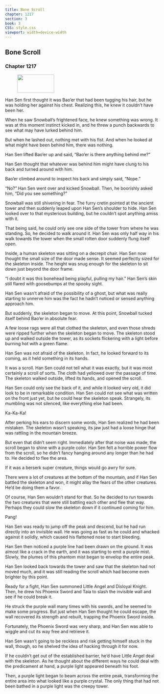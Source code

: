 ```yaml
---
title: Bone Scroll
chapter: 1217
section: 3
book: 3
CSS: style.css
viewport: width=device-width
---
```


## Bone Scroll

### Chapter 1217

<figure>
	<img src="../Images/gem.gif" alt="" id="gem" width="120" height="60" />
</figure>

Han Sen first thought it was Bao’er that had been tugging his hair, but he was holding her against his chest. Realizing this, he knew it couldn’t have been her.

When he saw Snowball’s frightened face, he knew something was wrong. It was at this moment instinct kicked in, and he threw a punch backwards to see what may have lurked behind him.

But when he lashed out, nothing met with his fist. And when he looked at what might have been behind him, there was nothing.

Han Sen lifted Bao’er up and said, “Bao’er is there anything behind me?”

Han Sen thought that whatever was behind him might have clung to his back and turned around with him.

Bao’er climbed around to inspect his back and simply said, “Nope.”

“No?” Han Sen went over and kicked Snowball. Then, he boorishly asked him, “Did you see something?”

Snowball was still shivering in fear. The furry cretin pointed at the ancient tower and then suddenly leaped upon Han Sen’s shoulder to hide. Han Sen looked over to that mysterious building, but he couldn’t spot anything amiss with it.

That being said, he could only see one side of the tower from where he was standing. So, he decided to walk around it. Han Sen was only half way in his walk towards the tower when the small rotten door suddenly flung itself open.

Inside, a human skeleton was sitting on a decrepit chair. Han Sen now thought the small size of the door made sense. It seemed perfectly sized for the skeleton inside. The height was snug enough for the skeleton to sit down just beyond the door frame.

“I doubt it was this bonehead being playful, pulling my hair.” Han Sen’s skin still flared with goosebumps at the spooky sight.

Han Sen wasn’t afraid of the possibility of a ghost, but what was really starting to unnerve him was the fact he hadn’t noticed or sensed anything approach him.

But suddenly, the skeleton began to move. At this point, Snowball tucked itself behind Bao’er in absolute fear.

A few loose rags were all that clothed the skeleton, and even those shreds were ripped further when the skeleton began to move. The skeleton stood up and walked outside the tower, as its sockets flickering with a light before burning hot with a green flame.

Han Sen was not afraid of the skeleton. In fact, he looked forward to its coming, as it held something in its hands.

It was a scroll. Han Sen could not tell what it was exactly, but it was most certainly a scroll of sorts. The cloth had yellowed over the passage of time. The skeleton walked outside, lifted its hands, and opened the scroll.

Han Sen could only see the back of it, and while it looked very old, it did look to be in remarkable condition. Han Sen could not see what was written on the front just yet, but he could hear the skeleton speak. Strangely, its mumbling was not silenced, like everything else had been.

Ka-Ka-Ka!

After perking his ears to discern some words, Han Sen realized he had been mistaken. The skeleton wasn’t speaking, its jaw just had a loose hinge that was rattling in the mountain breeze.

But even that didn’t seem right. Immediately after that noise was made, the scroll began to shine with a purple color. Han Sen felt a horrible power flow from the scroll, so he didn’t fancy hanging around any longer than he had to. He decided to flee the area.

If it was a berserk super creature, things would go awry for sure.

There were a lot of creatures at the bottom of the mountain, and if Han Sen battled the skeleton and won, it might allay the fears of the other creatures. He’d be doing them a favor.

Of course, Han Sen wouldn’t stand for that. So he decided to run towards the two creatures that were still battling each other and flee that way. Perhaps they could slow the skeleton down if it continued coming for him.

Pang!

Han Sen was ready to jump off the peak and descend, but he had run directly into an invisible wall. He was going as fast as he could and whacked against it solidly, which caused his flattened nose to start bleeding.

Han Sen then noticed a purple line had been drawn on the ground. It was almost like a crack in the earth, and it was starting to emit a purple mist. Slowly, the plumes of this phantom mist began to envelop the entire peak.

Han Sen looked back towards the tower and saw that the skeleton had not moved much, and it was still reading the scroll which had become even brighter by this point.

Ready for a fight, Han Sen summoned Little Angel and Disloyal Knight. Then, he drew his Phoenix Sword and Taia to slash the invisible wall and see if he could break it.

He struck the purple wall many times with his swords, and he seemed to make some progress. But just when Han Sen thought he could escape, the wall recovered its strength and rebuilt, trapping the Phoenix Sword inside.

Fortunately, the Phoenix Sword was very sharp, and Han Sen was able to wiggle and cut its way free and retrieve it.

Han Sen wasn’t going to be reckless and risk getting himself stuck in the wall, though, so he shelved the idea of hacking through it for now.

If he couldn’t get out of the established barrier, he’d have Little Angel deal with the skeleton. As he thought about the different ways he could deal with the predicament at hand, a purple light appeared beneath his foot.

Then, a purple light began to beam across the entire peak, transforming the entire area into what looked like a purple crystal. The only thing that had not been bathed in a purple light was the creepy tower.